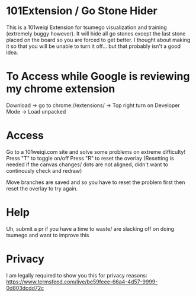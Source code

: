 # 101Extension / Go Stone Hider
This is a 101weiqi Extension for tsumego visualization and training (extremely buggy however). It will hide all go stones except the last stone placed on the board so you are forced to get better. I thought about making it so that you will be unable to turn it off... but that probably isn't a good idea.

# To Access while Google is reviewing my chrome extension
Download -> 
go to chrome://extensions/ -> 
Top right turn on Developer Mode -> 
Load unpacked

# Access
Go to a 101weiqi.com site and solve some problems on extreme difficulty!
Press "T" to toggle on/off
Press "R" to reset the overlay
(Resetting is needed if the canvas changes/ dots are not aligned, didn't want to continously check and redraw)

Move branches are saved and so you have to reset the problem first then reset the overlay to try again.

# Help
Uh, submit a pr if you have a time to waste/ are slacking off on doing tsumego and want to improve this

# Privacy
I am legally required to show you this for privacy reasons:
https://www.termsfeed.com/live/be59feee-66a4-4d57-9999-0d803dcdd72c


